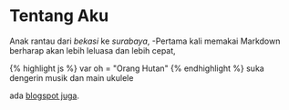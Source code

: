 # Tentang Aku

Anak rantau dari *bekasi* ke *surabaya*,
-Pertama kali memakai Markdown berharap akan lebih leluasa dan lebih cepat,

{% highlight js %}
var oh = "Orang Hutan"
{% endhighlight %}
suka dengerin musik dan main ukulele

ada [blogspot juga](https:\\apnih.blogspot.com).


